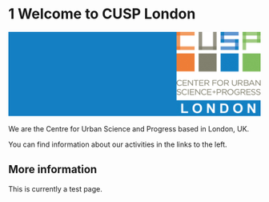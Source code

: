 # 1 Welcome to CUSP London
![CUSP London Logo](./assets/CUSPbanner_440.jpg)

We are the Centre for Urban Science and Progress based in London, UK.

You can find information about our activities in the links to the left.

## More information
This is currently a test page.
 
